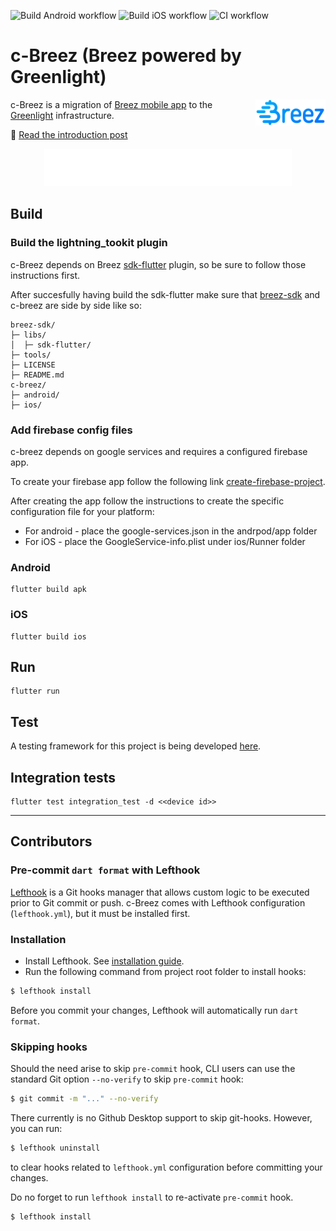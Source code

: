 ![Build Android workflow](https://github.com/breez/c-breez/actions/workflows/build-android.yml/badge.svg)
![Build iOS workflow](https://github.com/breez/c-breez/actions/workflows/build-ios.yml/badge.svg)
![CI workflow](https://github.com/breez/c-breez/actions/workflows/CI.yml/badge.svg)

# c-Breez (Breez powered by Greenlight)

<img align="right" width="112" height="42" title="Breez logo"
     src="./src/images/logo-color.svg">

c-Breez is a migration of [Breez mobile app](https://github.com/breez/breezmobile) to
the [Greenlight](https://blockstream.com/lightning/greenlight/) infrastructure.

📖 [Read the introduction post](https://medium.com/breez-technology/get-ready-for-a-fresh-breez-multiple-apps-one-node-optimal-ux-519c4daf2536)

<p align="center">
  <a href="https://blockstream.com/lightning/greenlight/">
  <img src="./src/images/drawer_footer.png" alt="Powered by Breez SDK & Greenlight" width="396" height="60"></a>
</p>

## Build

### Build the lightning_tookit plugin

c-Breez depends on Breez [sdk-flutter](https://github.com/breez/breez-sdk/tree/main/libs/sdk-flutter) plugin,
so be sure to follow those instructions first.

After succesfully having build the sdk-flutter make sure that [breez-sdk](https://github.com/breez/breez-sdk)
and c-breez are side by side like so:

```
breez-sdk/
├─ libs/
│  ├─ sdk-flutter/
├─ tools/
├─ LICENSE
├─ README.md
c-breez/
├─ android/
├─ ios/

```

### Add firebase config files
c-breez depends on google services and requires a configured firebase app.

To create your firebase app follow the following link
[create-firebase-project](https://firebase.google.com/docs/android/setup#create-firebase-project).

After creating the app follow the instructions to create the specific 
configuration file for your platform:
* For android - place the google-services.json in the andrpod/app folder
* For iOS - place the GoogleService-info.plist under ios/Runner folder

### Android

```
flutter build apk
```

### iOS

```
flutter build ios
```

## Run

```
flutter run
```

## Test

A testing framework for this project is being developed [here](https://github.com/breez/lntest).

## Integration tests

 ```
 flutter test integration_test -d <<device id>>
 ```

___

## Contributors

### Pre-commit `dart format` with Lefthook

[Lefthook](https://github.com/evilmartians/lefthook) is a Git hooks manager that allows custom logic to be
executed prior to Git commit or push. c-Breez comes with Lefthook configuration (`lefthook.yml`), but it must
be installed first.

### Installation

- Install Lefthook.
  See [installation guide](https://github.com/evilmartians/lefthook/blob/master/docs/install.md).
- Run the following command from project root folder to install hooks:

```sh
$ lefthook install
```

Before you commit your changes, Lefthook will automatically run `dart format`.

### Skipping hooks

Should the need arise to skip `pre-commit` hook, CLI users can use the standard Git option `--no-verify` to skip `pre-commit` hook:

```sh
$ git commit -m "..." --no-verify
```

There currently is no Github Desktop support to skip git-hooks. However, you can run:
```sh
$ lefthook uninstall
```
to clear hooks related to `lefthook.yml` configuration before committing your changes.

Do no forget to run `lefthook install` to re-activate `pre-commit` hook.

```sh
$ lefthook install
```
